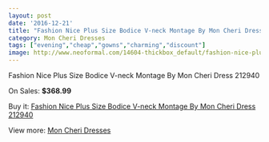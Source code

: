 ```yaml
---
layout: post
date: '2016-12-21'
title: "Fashion Nice Plus Size Bodice V-neck Montage By Mon Cheri Dress 212940"
category: Mon Cheri Dresses
tags: ["evening","cheap","gowns","charming","discount"]
image: http://www.neoformal.com/14604-thickbox_default/fashion-nice-plus-size-bodice-v-neck-montage-by-mon-cheri-dress-212940.jpg
---
```

Fashion Nice Plus Size Bodice V-neck Montage By Mon Cheri Dress 212940

On Sales: **$368.99**
<a href="https://www.neoformal.com/en/mon-cheri-dresses/4992-fashion-nice-plus-size-bodice-v-neck-montage-by-mon-cheri-dress-212940.html"><amp-img layout="responsive" width="600" height="600" src="//www.neoformal.com/14604-thickbox_default/fashion-nice-plus-size-bodice-v-neck-montage-by-mon-cheri-dress-212940.jpg" alt="Fashion Nice Plus Size Bodice V-neck Montage By Mon Cheri Dress 212940 0" /></a>
<a href="https://www.neoformal.com/en/mon-cheri-dresses/4992-fashion-nice-plus-size-bodice-v-neck-montage-by-mon-cheri-dress-212940.html"><amp-img layout="responsive" width="600" height="600" src="//www.neoformal.com/14605-thickbox_default/fashion-nice-plus-size-bodice-v-neck-montage-by-mon-cheri-dress-212940.jpg" alt="Fashion Nice Plus Size Bodice V-neck Montage By Mon Cheri Dress 212940 1" /></a>
<a href="https://www.neoformal.com/en/mon-cheri-dresses/4992-fashion-nice-plus-size-bodice-v-neck-montage-by-mon-cheri-dress-212940.html"><amp-img layout="responsive" width="600" height="600" src="//www.neoformal.com/14606-thickbox_default/fashion-nice-plus-size-bodice-v-neck-montage-by-mon-cheri-dress-212940.jpg" alt="Fashion Nice Plus Size Bodice V-neck Montage By Mon Cheri Dress 212940 2" /></a>

Buy it: [Fashion Nice Plus Size Bodice V-neck Montage By Mon Cheri Dress 212940](https://www.neoformal.com/en/mon-cheri-dresses/4992-fashion-nice-plus-size-bodice-v-neck-montage-by-mon-cheri-dress-212940.html "Fashion Nice Plus Size Bodice V-neck Montage By Mon Cheri Dress 212940")

View more: [Mon Cheri Dresses](https://www.neoformal.com/en/59-mon-cheri-dresses "Mon Cheri Dresses")